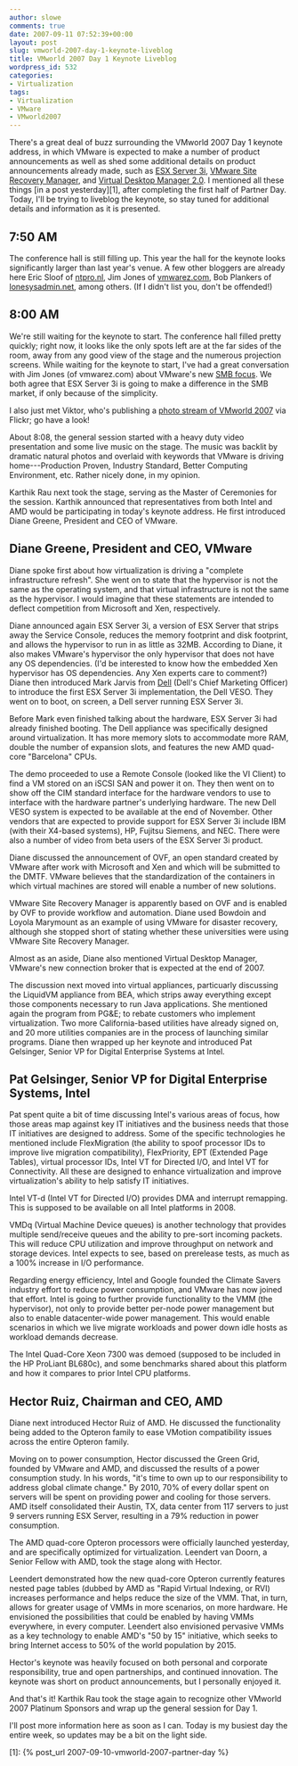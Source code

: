 ```yaml
---
author: slowe
comments: true
date: 2007-09-11 07:52:39+00:00
layout: post
slug: vmworld-2007-day-1-keynote-liveblog
title: VMworld 2007 Day 1 Keynote Liveblog
wordpress_id: 532
categories:
- Virtualization
tags:
- Virtualization
- VMware
- VMworld2007
---
```


There's a great deal of buzz surrounding the VMworld 2007 Day 1 keynote address, in which VMware is expected to make a number of product announcements as well as shed some additional details on product announcements already made, such as [ESX Server 3i](http://www.vmware.com/company/news/releases/esx3i.html), [VMware Site Recovery Manager](http://www.vmware.com/company/news/releases/srm.html), and [Virtual Desktop Manager 2.0](http://www.vmware.com/company/news/releases/vdm.html). I mentioned all these things [in a post yesterday][1], after completing the first half of Partner Day. Today, I'll be trying to liveblog the keynote, so stay tuned for additional details and information as it is presented.

## 7:50 AM

The conference hall is still filling up. This year the hall for the keynote looks significantly larger than last year's venue. A few other bloggers are already here Eric Sloof of [ntpro.nl](http://www.ntpro.nl/blog), Jim Jones of [vmwarez.com](http://www.vmwarez.com/), Bob Plankers of [lonesysadmin.net](http://lonesysadmin.net), among others. (If I didn't list you, don't be offended!)

## 8:00 AM

We're still waiting for the keynote to start. The conference hall filled pretty quickly; right now, it looks like the only spots left are at the far sides of the room, away from any good view of the stage and the numerous projection screens. While waiting for the keynote to start, I've had a great conversation with Jim Jones (of vmwarez.com) about VMware's new [SMB focus](http://www.vmwarez.com/2007/09/smb-focus-at-vmworld-2007.html). We both agree that ESX Server 3i is going to make a difference in the SMB market, if only because of the simplicity.

I also just met Viktor, who's publishing a [photo stream of VMworld 2007](http://www.flickr.com/photos/viktorious/sets/72157601844423001/) via Flickr; go have a look!

About 8:08, the general session started with a heavy duty video presentation and some live music on the stage. The music was backlit by dramatic natural photos and overlaid with keywords that VMware is driving home---Production Proven, Industry Standard, Better Computing Environment, etc. Rather nicely done, in my opinion.

Karthik Rau next took the stage, serving as the Master of Ceremonies for the session. Karthik announced that representatives from both Intel and AMD would be participating in today's keynote address. He first introduced Diane Greene, President and CEO of VMware.

## Diane Greene, President and CEO, VMware

Diane spoke first about how virtualization is driving a "complete infrastructure refresh". She went on to state that the hypervisor is not the same as the operating system, and that virtual infrastructure is not the same as the hypervisor. I would imagine that these statements are intended to deflect competition from Microsoft and Xen, respectively.

Diane announced again ESX Server 3i, a version of ESX Server that strips away the Service Console, reduces the memory footprint and disk footprint, and allows the hypervisor to run in as little as 32MB. According to Diane, it also makes VMware's hypervisor the only hypervisor that does not have any OS dependencies. (I'd be interested to know how the embedded Xen hypervisor has OS dependencies. Any Xen experts care to comment?) Diane then introduced Mark Jarvis from [Dell](http://www.dell.com/) (Dell's Chief Marketing Officer) to introduce the first ESX Server 3i implementation, the Dell VESO. They went on to boot, on screen, a Dell server running ESX Server 3i.

Before Mark even finished talking about the hardware, ESX Server 3i had already finished booting. The Dell appliance was specifically designed around virtualization. It has more memory slots to accommodate more RAM, double the number of expansion slots, and features the new AMD quad-core "Barcelona" CPUs.

The demo proceeded to use a Remote Console (looked like the VI Client) to find a VM stored on an iSCSI SAN and power it on. They then went on to show off the CIM standard interface for the hardware vendors to use to interface with the hardware partner's underlying hardware. The new Dell VESO system is expected to be available at the end of November. Other vendors that are expected to provide support for ESX Server 3i include IBM (with their X4-based systems), HP, Fujitsu Siemens, and NEC. There were also a number of video from beta users of the ESX Server 3i product.

Diane discussed the announcement of OVF, an open standard created by VMware after work with Microsoft and Xen and which will be submitted to the DMTF. VMware believes that the standardization of the containers in which virtual machines are stored will enable a number of new solutions.

VMware Site Recovery Manager is apparently based on OVF and is enabled by OVF to provide workflow and automation. Diane used Bowdoin and Loyola Marymount as an example of using VMware for disaster recovery, although she stopped short of stating whether these universities were using VMware Site Recovery Manager.

Almost as an aside, Diane also mentioned Virtual Desktop Manager, VMware's new connection broker that is expected at the end of 2007.

The discussion next moved into virtual appliances, particuarly discussing the LiquidVM appliance from BEA, which strips away everything except those components necessary to run Java applications. She mentioned again the program from PG&E; to rebate customers who implement virtualization. Two more California-based utilities have already signed on, and 20 more utilities companies are in the process of launching similar programs. Diane then wrapped up her keynote and introduced Pat Gelsinger, Senior VP for Digital Enterprise Systems at Intel.

## Pat Gelsinger, Senior VP for Digital Enterprise Systems, Intel

Pat spent quite a bit of time discussing Intel's various areas of focus, how those areas map against key IT initiatives and the business needs that those IT initiatives are designed to address. Some of the specific technologies he mentioned include FlexMigration (the ability to spoof processor IDs to improve live migration compatibility), FlexPriority, EPT (Extended Page Tables), virtual processor IDs, Intel VT for Directed I/O, and Intel VT for Connectivity. All these are designed to enhance virtualization and improve virtualization's ability to help satisfy IT initiatives.

Intel VT-d (Intel VT for Directed I/O) provides DMA and interrupt remapping. This is supposed to be available on all Intel platforms in 2008.

VMDq (Virtual Machine Device queues) is another technology that provides multiple send/receive queues and the ability to pre-sort incoming packets. This will reduce CPU utilization and improve throughput on network and storage devices. Intel expects to see, based on prerelease tests, as much as a 100% increase in I/O performance.

Regarding energy efficiency, Intel and Google founded the Climate Savers industry effort to reduce power consumption, and VMware has now joined that effort. Intel is going to further provide functionality to the VMM (the hypervisor), not only to provide better per-node power management but also to enable datacenter-wide power management. This would enable scenarios in which we live migrate workloads and power down idle hosts as workload demands decrease.

The Intel Quad-Core Xeon 7300 was demoed (supposed to be included in the HP ProLiant BL680c), and some benchmarks shared about this platform and how it compares to prior Intel CPU platforms.

## Hector Ruiz, Chairman and CEO, AMD

Diane next introduced Hector Ruiz of AMD. He discussed the functionality being added to the Opteron family to ease VMotion compatibility issues across the entire Opteron family.

Moving on to power consumption, Hector discussed the Green Grid, founded by VMware and AMD, and discussed the results of a power consumption study. In his words, "it's time to own up to our responsibility to address global climate change." By 2010, 70% of every dollar spent on servers will be spent on providing power and cooling for those servers. AMD itself consolidated their Austin, TX, data center from 117 servers to just 9 servers running ESX Server, resulting in a 79% reduction in power consumption.

The AMD quad-core Opteron processors were officially launched yesterday, and are specifically optimized for virtualization. Leendert van Doorn, a Senior Fellow with AMD, took the stage along with Hector.

Leendert demonstrated how the new quad-core Opteron currently features nested page tables (dubbed by AMD as "Rapid Virtual Indexing, or RVI) increases performance and helps reduce the size of the VMM. That, in turn, allows for greater usage of VMMs in more scenarios, on more hardware. He envisioned the possibilities that could be enabled by having VMMs everywhere, in every computer. Leendert also envisioned pervasive VMMs as a key technology to enable AMD's "50 by 15" initiative, which seeks to bring Internet access to 50% of the world population by 2015.

Hector's keynote was heavily focused on both personal and corporate responsibility, true and open partnerships, and continued innovation. The keynote was short on product announcements, but I personally enjoyed it.

And that's it! Karthik Rau took the stage again to recognize other VMworld 2007 Platinum Sponsors and wrap up the general session for Day 1.

I'll post more information here as soon as I can. Today is my busiest day the entire week, so updates may be a bit on the light side.

[1]: {% post_url 2007-09-10-vmworld-2007-partner-day %}
